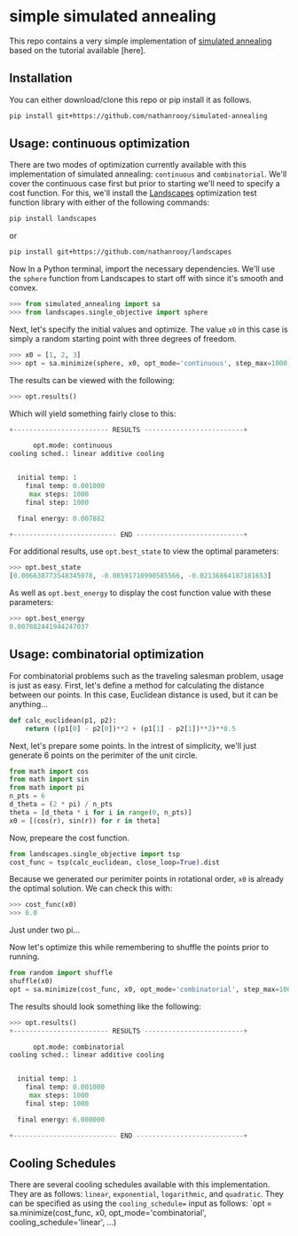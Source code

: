 # simple simulated annealing
This repo contains a very simple implementation of <a target="_blank" href="https://en.wikipedia.org/wiki/Simulated_annealing">simulated annealing</a> based on the tutorial available [here].

## Installation
You can either download/clone this repo or pip install it as follows.
```sh
pip install git+https://github.com/nathanrooy/simulated-annealing
```

## Usage: continuous optimization
There are two modes of optimization currently available with this implementation of simulated annealing: `continuous` and `combinatorial`. We'll cover the continuous case first but prior to starting we'll need to specify a cost function. For this, we'll install the <a target="_blank" href="https://github.com/nathanrooy/landscapes">Landscapes</a> optimization test function library with either of the following commands:
```sh
pip install landscapes
```
or 
```sh
pip install git+https://github.com/nathanrooy/landscapes
```
Now In a Python terminal, import the necessary dependencies. We'll use the `sphere` function from Landscapes to start off with since it's smooth and convex.
```python
>>> from simulated_annealing import sa
>>> from landscapes.single_objective import sphere
```
Next, let's specify the initial values and optimize. The value `x0` in this case is simply a random starting point with three degrees of freedom.
```python
>>> x0 = [1, 2, 3]
>>> opt = sa.minimize(sphere, x0, opt_mode='continuous', step_max=1000, t_max=1, t_min=0)
```
The results can be viewed with the following:
```python
>>> opt.results()
```
Which will yield something fairly close to this:
```python
+------------------------ RESULTS -------------------------+

      opt.mode: continuous
cooling sched.: linear additive cooling


  initial temp: 1
    final temp: 0.001000
     max steps: 1000
    final step: 1000

  final energy: 0.007882

+-------------------------- END ---------------------------+
```
For additional results, use `opt.best_state` to view the optimal parameters:
```python
>>> opt.best_state
[0.006638773548345078, -0.08591710990585566, -0.02136864187181653]
```
As well as `opt.best_energy` to display the cost function value with these parameters:
```python
>>> opt.best_energy
0.007882441944247037
```
## Usage: combinatorial optimization
For combinatorial problems such as the traveling salesman problem, usage is just as easy. First, let's define a method for calculating the distance between our points. In this case, Euclidean distance is used, but it can be anything...
```python
def calc_euclidean(p1, p2):    
    return ((p1[0] - p2[0])**2 + (p1[1] - p2[1])**2)**0.5
```
Next, let's prepare some points. In the intrest of simplicity, we'll just generate 6 points on the perimiter of the unit circle.
```python
from math import cos
from math import sin
from math import pi
n_pts = 6
d_theta = (2 * pi) / n_pts
theta = [d_theta * i for i in range(0, n_pts)]
x0 = [(cos(r), sin(r)) for r in theta]
```
Now, prepeare the cost function.
```python
from landscapes.single_objective import tsp
cost_func = tsp(calc_euclidean, close_loop=True).dist
```
Because we generated our perimiter points in rotational order, `x0` is already the optimal solution. We can check this with:
```python
>>> cost_func(x0)
>>> 6.0
```
Just under two pi...

Now let's optimize this while remembering to shuffle the points prior to running.
```python
from random import shuffle
shuffle(x0)
opt = sa.minimize(cost_func, x0, opt_mode='combinatorial', step_max=1000, t_max=1, t_min=0)
```
The results should look something like the following:
```python
>>> opt.results()
+------------------------ RESULTS -------------------------+

      opt.mode: combinatorial
cooling sched.: linear additive cooling


  initial temp: 1
    final temp: 0.001000
     max steps: 1000
    final step: 1000

  final energy: 6.000000

+-------------------------- END ---------------------------+
```

## Cooling Schedules
There are several cooling schedules available with this implementation. They are as follows: `linear`, `exponential`, `logarithmic`, and `quadratic`. They can be specified as using the `cooling_schedule=` input as follows:
`opt = sa.minimize(cost_func, x0, opt_mode='combinatorial', cooling_schedule='linear', ...)

